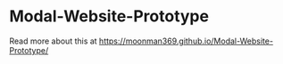 # Modal-Website-Prototype
Read more about this at https://moonman369.github.io/Modal-Website-Prototype/
